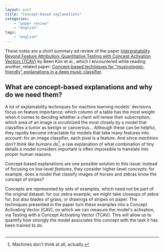 ```yaml
---
layout: post
title: "Concept-based explanations"
categories:
    - "paper review"
    - "english"
tags:
    - "english"
---
```


These notes are a short summary ad review of the paper [Interpretability Beyond Feature Attribution: Quantitative Testing with Concept Activation Vectors (TCAV)](https://arxiv.org/pdf/1711.11279.pdf) by Been Kim et al., which I encountered while reading another, related paper: [Concept-based techniques for "musicologist-friendly" explanations in a deep music classifier](https://arxiv.org/pdf/2208.12485.pdf).

<!--more-->

## What are concept-based explanations and why do we need them?
A lot of explainability techniques for machine learning models' decisions focus on feature importance: which column of a table has the most weight when it comes to deciding whether a client will renew their subscription, which area of an image is scrutinized the most closely by a model that classifies a tumor as benign or cancerous... Although these can be helpful, they rapidly become intractable for models that take many features into account: for an image classifier, each pixel is a feature. And since *machines don't think like humans do*[^1], a raw explanation of what combination of tiny details a model considers important is often impossible to translate into proper human reasons. 

Concept-based explanations are one possible solution to this issue: instead of focusing on low-level *features*, they consider higher-level *concepts*: for example, does a model that classify images of horses and zebras know the concept of stripes? 

Concepts are represented by sets of examples, which need not be part of the original dataset: for our zebra example, we might take closeups of zebra fur, but also blades of grass, or drawings of stripes on paper. The techniques presented in the paper turn these examples into a Concept Activating Vector (CAV), on which we can measure the model's activation, via Testing with a Concept Activating Vector (TCAV). This will allow us to quantify how strongly the model associates this concept with the task it has been trained to do.

##




[^1]: Machines don't think at all, actually.

